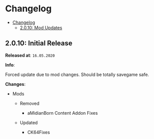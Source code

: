 # Changelog

- [Changelog](#changelog)
  - [2.0.10: Mod Updates](#2010-mod-updates)

## 2.0.10: Initial Release

**Released at**: `16.05.2020`

**Info**:

Forced update due to mod changes.  Should be totally savegame safe.


**Changes**:

- Mods
  - Removed
    - aMidianBorn Content Addon Fixes

  - Updated
    - CK64Fixes
